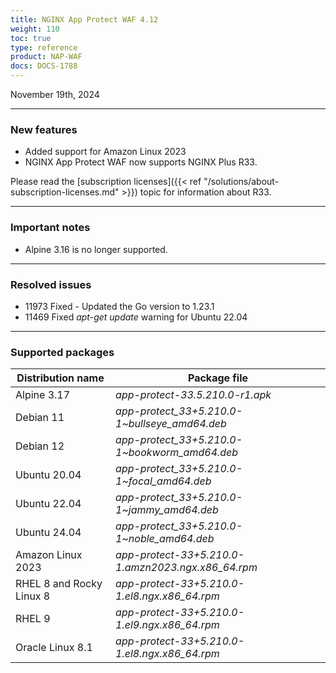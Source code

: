 ```yaml
---
title: NGINX App Protect WAF 4.12
weight: 110
toc: true
type: reference
product: NAP-WAF
docs: DOCS-1788
---
```


November 19th, 2024

---

### New features

- Added support for Amazon Linux 2023
- NGINX App Protect WAF now supports NGINX Plus R33.

Please read the [subscription licenses]({{< ref "/solutions/about-subscription-licenses.md" >}}) topic for information about R33.

---

### Important notes

- Alpine 3.16 is no longer supported.

---

### Resolved issues

- 11973 Fixed - Updated the Go version to 1.23.1
- 11469 Fixed _apt-get update_ warning for Ubuntu 22.04

---

### Supported packages

| Distribution name        | Package file                                       |
|--------------------------|----------------------------------------------------|
| Alpine 3.17              | _app-protect-33.5.210.0-r1.apk_                    |
| Debian 11                | _app-protect_33+5.210.0-1\~bullseye_amd64.deb_     |
| Debian 12                | _app-protect_33+5.210.0-1\~bookworm_amd64.deb_     |
| Ubuntu 20.04             | _app-protect_33+5.210.0-1\~focal_amd64.deb_        |
| Ubuntu 22.04             | _app-protect_33+5.210.0-1\~jammy_amd64.deb_        |
| Ubuntu 24.04             | _app-protect_33+5.210.0-1\~noble_amd64.deb_        |
| Amazon Linux 2023        | _app-protect-33+5.210.0-1.amzn2023.ngx.x86_64.rpm_ |
| RHEL 8 and Rocky Linux 8 | _app-protect-33+5.210.0-1.el8.ngx.x86_64.rpm_      |
| RHEL 9                   | _app-protect-33+5.210.0-1.el9.ngx.x86_64.rpm_      |
| Oracle Linux 8.1         | _app-protect-33+5.210.0-1.el8.ngx.x86_64.rpm_      |